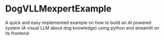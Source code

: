 # DogVLLMexpertExample
A quick and easy implemented example on how to build an AI powered system  (A visual LLM about dog knowledge) using python and streamlit on its frontend
